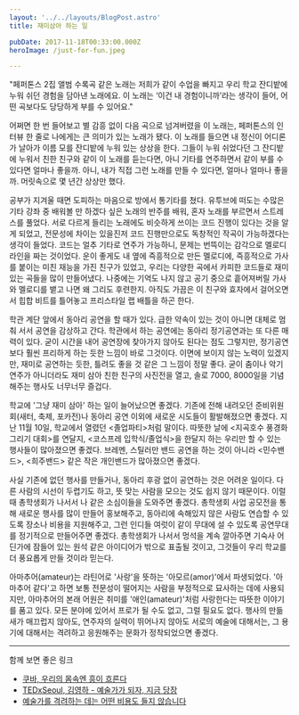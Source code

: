 ```yaml
---
layout: '../../layouts/BlogPost.astro'
title: 재미삼아 하는 일

pubDate: 2017-11-18T00:33:00.000Z
heroImage: /just-for-fun.jpeg

---
```


"페퍼톤스 2집 앨범 수록곡 <New Hippie Generation>같은 노래는 저희가 같이 수업을 빠지고 우리 학교 잔디밭에 누워 쉬던 경험을 담아낸 노래에요. 이 노래는 ‘이건 내 경험이니까’라는 생각이 들어, 어떤 곡보다도 당당하게 부를 수 있어요."

어쩌면 한 번 들어보고 별 감흥 없이 다음 곡으로 넘겨버렸을 이 노래는, 페퍼톤스의 인터뷰 한 줄로 나에게는 큰 의미가 있는 노래가 됐다. 이 노래를 들으면 내 정신이 어디론가 날아가 이름 모를 잔디밭에 누워 있는 상상을 한다. 그들이 누워 쉬었다던 그 잔디밭에 누워서 친한 친구와 같이 이 노래를 듣는다면, 아니 기타를 연주하면서 같이 부를 수 있다면 얼마나 좋을까. 아니, 내가 직접 그런 노래를 만들 수 있다면, 얼마나 얼마나 좋을까. 머릿속으로 몇 년간 상상만 했다.

공부가 지겨울 때면 도피하는 마음으로 방에서 통기타를 쳤다. 유투브에 떠도는 수많은 기타 강좌 중 배워볼 만 하겠다 싶은 노래의 반주를 배워, 혼자 노래를 부르면서 스트레스를 풀었다. 서로 다르게 들리는 노래에도 비슷하게 쓰이는 코드 진행이 있다는 것을 알게 되었고, 전문성에 차이는 있을진저 코드 진행만으로도 독창적인 작곡이 가능하겠다는 생각이 들었다. 코드는 얼추 기타로 연주가 가능하니, 문제는 번뜩이는 감각으로 멜로디 라인을 짜는 것이었다. 운이 좋게도 내 옆에 즉흥적으로 만든 멜로디에, 즉흥적으로 가사를 붙이는 미친 재능을 가진 친구가 있었고, 우리는 다양한 곡에서 카피한 코드들로 재미있는 곡들을 많이 만들어냈다. 나중에는 기억도 나지 않고 공기 중으로 흩어져버릴 가사와 멜로디를 뱉고 나면 왜 그리도 후련한지. 아직도 가끔은 이 친구와 효자에서 걸어오면서 힙합 비트를 틀어놓고 프리스타일 랩 배틀을 하곤 한다.

학관 계단 앞에서 동아리 공연을 할 때가 있다. 급한 약속이 있는 것이 아니면 대체로 멈춰 서서 공연을 감상하고 간다. 학관에서 하는 공연에는 동아리 정기공연과는 또 다른 매력이 있다. 굳이 시간을 내어 공연장에 찾아가지 않아도 된다는 점도 그렇지만, 정기공연보다 훨씬 프리하게 하는 듯한 느낌이 바로 그것이다. 이면에 보이지 않는 노력이 있겠지만, 재미로 공연하는 듯한, 틀려도 좋을 것 같은 그 느낌이 정말 좋다. 굳이 춤이나 악기 연주가 아니더라도 재미 삼아 친한 친구의 사진전을 열고, 솔로 7000, 8000일을 기념해주는 행사도 너무너무 즐겁다.

학교에 '그냥 재미 삼아' 하는 일이 늘어났으면 좋겠다. 기존에 전해 내려오던 준비위원회(새터, 축제, 포카전)나 동아리 공연 이외에 새로운 시도들이 활발해졌으면 좋겠다. 지난 11월 10일, 학교에서 열렸던 <졸업파티>처럼 말이다. 따뜻한 날에 <지곡호수 풍경화 그리기 대회>를 연달지, <코스프레 입학식/졸업식>을 한달지 하는 우리만 할 수 있는 행사들이 많아졌으면 좋겠다. 브레멘, 스틸러만 밴드 공연을 하는 것이 아니라 <민수밴드>, <희주밴드> 같은 작은 개인밴드가 많아졌으면 좋겠다. 

사실 기존에 없던 행사를 만들거나, 동아리 후광 없이 공연하는 것은 어려운 일이다. 다른 사람의 시선이 두렵기도 하고, 뜻 맞는 사람을 모으는 것도 쉽지 않기 때문이다. 이럴 때 총학생회가 나서서 나 같은 소심이들을 도와주면 좋겠다. 총학생회 사업 공모전을 통해 새로운 행사를 많이 만들어 홍보해주고, 동아리에 속해있지 않은 사람도 연습할 수 있도록 장소나 비용을 지원해주고, 그런 인디들 여럿이 같이 무대에 설 수 있도록 공연무대를 정기적으로 만들어주면 좋겠다. 총학생회가 나서서 멍석을 계속 깔아주면 기숙사 어딘가에 잠들어 있는 원석 같은 아이디어가 밖으로 표출될 것이고, 그것들이 우리 학교를 더 풍요롭게 만들 것이라 믿는다.

아마추어(amateur)는 라틴어로 '사랑'을 뜻하는 '아모르(amor)'에서 파생되었다. '아마추어 같다'고 하면 보통 전문성이 떨어지는 사람을 부정적으로 묘사하는 데에 사용되지만, 아마추어의 본래 어원은 취미를 '애인(amateur)'처럼 사랑한다는 따뜻한 이야기를 품고 있다. 모든 분야에 있어서 프로가 될 수도 없고, 그럴 필요도 없다. 행사의 만듦새가 매끄럽지 않아도, 연주자의 실력이 뛰어나지 않아도 서로의 예술에 대해서는, 그 용기에 대해서는 격려하고 응원해주는 문화가 정착되었으면 좋겠다. 


---
함께 보면 좋은 링크
- [쿠바, 우리의 몸속엔 흥이 흐른다](https://youtu.be/6tTxsHBh4-o)
- [TEDxSeoul, 김영하 - 예술가가 되자, 지금 당장](https://youtu.be/aja-8sYjNaY)
- [예술가를 격려하는 데는 어떤 비용도 들지 않습니다](http://slownews.kr/39028)